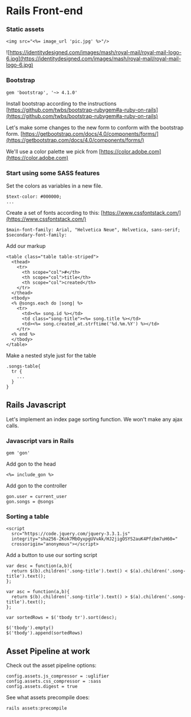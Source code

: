 # Rails Front-end

### Static assets

```
<img src="<%= image_url 'pic.jpg' %>"/>
```

![https://identitydesigned.com/images/mash/royal-mail/royal-mail-logo-6.jpg](https://identitydesigned.com/images/mash/royal-mail/royal-mail-logo-6.jpg)

### Bootstrap

```
gem 'bootstrap', '~> 4.1.0'
```

Install bootstrap according to the instructions
[https://github.com/twbs/bootstrap-rubygem#a-ruby-on-rails](https://github.com/twbs/bootstrap-rubygem#a-ruby-on-rails)

Let's make some changes to the new form to conform with the bootstrap form. [https://getbootstrap.com/docs/4.0/components/forms/](https://getbootstrap.com/docs/4.0/components/forms/)

We'll use a color palette we pick from [https://color.adobe.com](https://color.adobe.com)

### Start using some SASS features

Set the colors as variables in a new file.
```
$text-color: #000000;
...
```

Create a set of fonts according to this: [https://www.cssfontstack.com/](https://www.cssfontstack.com/)
```
$main-font-family: Arial, "Helvetica Neue", Helvetica, sans-serif;
$secondary-font-family:
```

Add our markup
```
<table class="table table-striped">
  <thead>
    <tr>
      <th scope="col">#</th>
      <th scope="col">title</th>
      <th scope="col">created</th>
    </tr>
  </thead>
  <tbody>
  <% @songs.each do |song| %>
    <tr>
      <td><%= song.id %></td>
      <td class="song-title"><%= song.title %></td>
      <td><%= song.created_at.strftime('%d.%m.%Y') %></td>
    </tr>
  <% end %>
  </tbody>
</table>
```



Make a nested style just for the table
```
.songs-table{
  tr {
    ...
  }
}
```
## Rails Javascript
Let's implement an index page sorting function. We won't make any ajax calls.

### Javascript vars in Rails

```
gem 'gon'
```

Add gon to the head
```
<%= include_gon %>
```

Add gon to the controller
```
gon.user = current_user
gon.songs = @songs
```

### Sorting a table
```
<script
  src="https://code.jquery.com/jquery-3.3.1.js"
  integrity="sha256-2Kok7MbOyxpgUVvAk/HJ2jigOSYS2auK4Pfzbm7uH60="
  crossorigin="anonymous"></script>
```


Add a button to use our sorting script
```
var desc = function(a,b){
  return $(b).children('.song-title').text() < $(a).children('.song-title').text();
};

var asc = function(a,b){
  return $(b).children('.song-title').text() > $(a).children('.song-title').text();
};

var sortedRows = $('tbody tr').sort(desc);

$('tbody').empty()
$('tbody').append(sortedRows)
```

## Asset Pipeline at work

Check out the asset pipeline options:

```
config.assets.js_compressor = :uglifier
config.assets.css_compressor = :sass
config.assets.digest = true
```

See what assets precompile does:
```
rails assets:precompile
```

